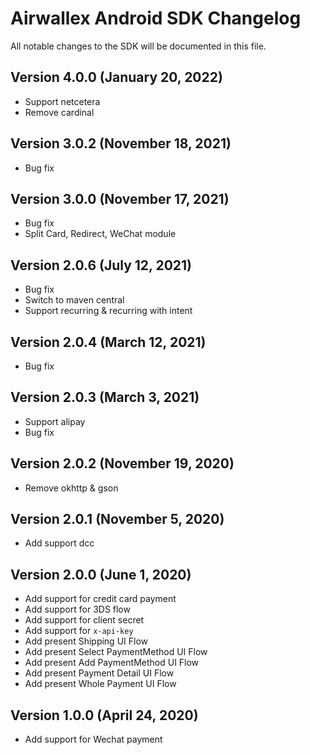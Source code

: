 # Airwallex Android SDK Changelog
All notable changes to the SDK will be documented in this file.

## Version 4.0.0 (January 20, 2022)
- Support netcetera
- Remove cardinal

## Version 3.0.2 (November 18, 2021)
- Bug fix

## Version 3.0.0 (November 17, 2021)
- Bug fix
- Split Card, Redirect, WeChat module 

## Version 2.0.6 (July 12, 2021)
- Bug fix
- Switch to maven central
- Support recurring & recurring with intent

## Version 2.0.4 (March 12, 2021)
- Bug fix

## Version 2.0.3 (March 3, 2021)
- Support alipay
- Bug fix

## Version 2.0.2 (November 19, 2020)
- Remove okhttp & gson

## Version 2.0.1 (November 5, 2020)
- Add support dcc

## Version 2.0.0 (June 1, 2020)
- Add support for credit card payment
- Add support for 3DS flow
- Add support for client secret
- Add support for `x-api-key`
- Add present Shipping UI Flow
- Add present Select PaymentMethod UI Flow
- Add present Add PaymentMethod UI Flow
- Add present Payment Detail UI Flow
- Add present Whole Payment UI Flow

## Version 1.0.0 (April 24, 2020)
- Add support for Wechat payment